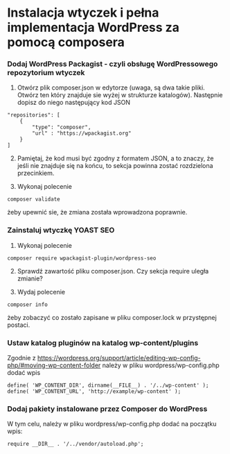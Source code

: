 # Instalacja wtyczek i pełna implementacja WordPress za pomocą composera

### Dodaj WordPress Packagist - czyli obsługę WordPressowego repozytorium wtyczek

1. Otwórz plik composer.json w edytorze (uwaga, są dwa takie pliki. Otwórz ten który znajduje sie wyżej w strukturze katalogów).
Następnie dopisz do niego następujący kod JSON
```
"repositories": [
    {
        "type": "composer",
        "url" : "https://wpackagist.org"
    }
]
```
2. Pamiętaj, że kod musi być zgodny z formatem JSON, a to znaczy, że jeśli nie znajduje się na końcu, to sekcja powinna
zostać rozdzielona przecinkiem.

3. Wykonaj polecenie
```
composer validate
```
żeby upewnić sie, że zmiana została wprowadzona poprawnie.

### Zainstaluj wtyczkę YOAST SEO

1. Wykonaj polecenie

```
composer require wpackagist-plugin/wordpress-seo
```

2. Sprawdź zawartość pliku composer.json. Czy sekcja require uległa zmianie?

3. Wydaj polecenie
```
composer info
```
żeby zobaczyć co zostało zapisane w pliku composer.lock w przystępnej postaci.


### Ustaw katalog pluginów na katalog wp-content/plugins

Zgodnie z https://wordpress.org/support/article/editing-wp-config-php/#moving-wp-content-folder należy w pliku wordpress/wp-config.php
dodać wpis
```
define( 'WP_CONTENT_DIR', dirname(__FILE__) . '/../wp-content' );
define( 'WP_CONTENT_URL', 'http://example/wp-content' );
```

### Dodaj pakiety instalowane przez Composer do WordPress

W tym celu, należy w pliku wordpress/wp-config.php dodać na początku wpis: 
```
require __DIR__ . '/../vendor/autoload.php';
```